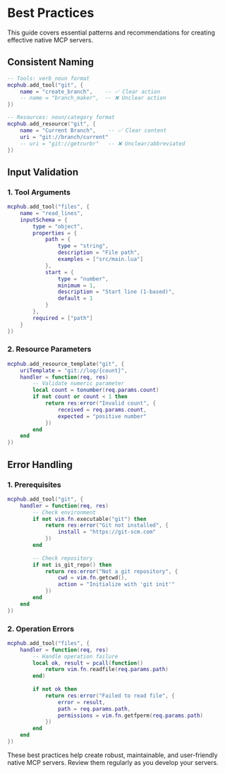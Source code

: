 # Best Practices

This guide covers essential patterns and recommendations for creating effective native MCP servers.

## Consistent Naming

```lua
-- Tools: verb_noun format
mcphub.add_tool("git", {
    name = "create_branch",    -- ✅ Clear action
    -- name = "branch_maker",  -- ❌ Unclear action
})

-- Resources: noun/category format
mcphub.add_resource("git", {
    name = "Current Branch",    -- ✅ Clear content
    uri = "git://branch/current"
    -- uri = "git://getcurbr"   -- ❌ Unclear/abbreviated
})
```

## Input Validation

### 1. Tool Arguments
```lua
mcphub.add_tool("files", {
    name = "read_lines",
    inputSchema = {
        type = "object",
        properties = {
            path = {
                type = "string",
                description = "File path",
                examples = ["src/main.lua"]
            },
            start = {
                type = "number",
                minimum = 1,
                description = "Start line (1-based)",
                default = 1
            }
        },
        required = ["path"]
    }
})
```

### 2. Resource Parameters
```lua
mcphub.add_resource_template("git", {
    uriTemplate = "git://log/{count}",
    handler = function(req, res)
        -- Validate numeric parameter
        local count = tonumber(req.params.count)
        if not count or count < 1 then
            return res:error("Invalid count", {
                received = req.params.count,
                expected = "positive number"
            })
        end
    end
})
```

## Error Handling

### 1. Prerequisites
```lua
mcphub.add_tool("git", {
    handler = function(req, res)
        -- Check environment
        if not vim.fn.executable("git") then
            return res:error("Git not installed", {
                install = "https://git-scm.com"
            })
        end
        
        -- Check repository
        if not is_git_repo() then
            return res:error("Not a git repository", {
                cwd = vim.fn.getcwd(),
                action = "Initialize with 'git init'"
            })
        end
    end
})
```

### 2. Operation Errors
```lua
mcphub.add_tool("files", {
    handler = function(req, res)
        -- Handle operation failure
        local ok, result = pcall(function()
            return vim.fn.readfile(req.params.path)
        end)
        
        if not ok then
            return res:error("Failed to read file", {
                error = result,
                path = req.params.path,
                permissions = vim.fn.getfperm(req.params.path)
            })
        end
    end
})
```

These best practices help create robust, maintainable, and user-friendly native MCP servers. Review them regularly as you develop your servers.
